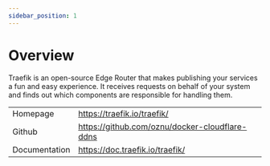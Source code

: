 ```yaml
---
sidebar_position: 1
---
```


# Overview

Traefik is an open-source Edge Router that makes publishing your services a fun and easy experience. It receives requests on behalf of your system and finds out which components are responsible for handling them.

|               |                                                |
| ------------- | ---------------------------------------------- |
| Homepage      | https://traefik.io/traefik/                    |
| Github        | https://github.com/oznu/docker-cloudflare-ddns |
| Documentation | https://doc.traefik.io/traefik/                |
